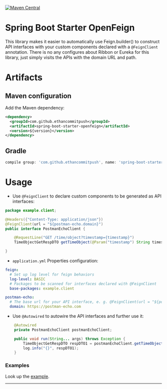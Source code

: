 [![Maven Central](https://maven-badges.herokuapp.com/maven-central/com.github.ethancommitpush/spring-boot-starter-openfeign/badge.png)](https://search.maven.org/artifact/spring-boot-starter-openfeign/spring-boot-starter-openfeign/)

Spring Boot Starter OpenFeign
=======================

This library makes it easier to automatically use Feign.builder() to construct API interfaces with your custom components declared with a `@FeignClient` annotation. 
There is no any configures about Ribbon or Eureka for this library, just simply visits the APIs with the domain URL and path.

# Artifacts

## Maven configuration

Add the Maven dependency:

```xml
<dependency>
  <groupId>com.github.ethancommitpush</groupId>
  <artifactId>spring-boot-starter-openfeign</artifactId>
  <version>${version}</version>
</dependency>
```

## Gradle 

```groovy
compile group: 'com.github.ethancommitpush', name: 'spring-boot-starter-openfeign', version: '${version}'
```

# Usage

* Use `@FeignClient` to declare custom components to be generated as API interfaces:

```java
package example.client;

@Headers({"Content-Type: application/json"})
@FeignClient(url = "${postman-echo.domain}")
public interface PostmanEchoClient {

    @RequestLine("GET /time/object?timestamp={timestamp}")
    TimeObjectGetRespDTO getTimeObject(@Param("timestamp") String timestamp);

}
```

* `application.yml` Properties configuration:

```yaml
feign:
  # Set up log level for feign behaviors
  log-level: BASIC
  # Packages to be scanned for interfaces declared with @FeignClient
  base-packages: example.client

postman-echo:
  # The base url for your API interface, e. g. @FeignClient(url = "${postman-echo.domain}")
  domain: https://postman-echo.com
```

* Use `@Autowired` to autowire the API interfaces and further use it:

```java
    @Autowired
    private PostmanEchoClient postmanEchoClient;

    public void run(String... args) throws Exception {
        TimeObjectGetRespDTO respDTO1 = postmanEchoClient.getTimeObject("2016-10-10");
        log.info("{}", respDTO1);
    }
```

### Examples
Look up the [example](https://github.com/ethancommitpush/spring-boot-starter-openfeign/tree/master/example).

---
